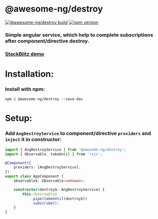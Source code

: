 # @awesome-ng/destroy

[![@awesome-ng/destroy build](https://github.com/artembelik/awesome-ng/actions/workflows/ang-destroy-build.yml/badge.svg)](https://github.com/artembelik/awesome-ng/actions/workflows/ang-destroy-build.yml)
[![npm version](https://img.shields.io/npm/v/@awesome-ng/destroy.svg?color=success)](https://npmjs.com/package/@awesome-ng/destroy)

### Simple angular service, which help to complete subscriptions after component/directive destroy.

### [StackBlitz demo](https://stackblitz.com/edit/ang-destroy?devtoolsheight=50&file=src/app/app.component.ts)

# Installation:

### Install with npm:

```
npm i @awesome-ng/destroy --save-dev
```

# Setup:

### Add `AngDestroyService` to component/directive `providers` and `inject` it in constructor:

```typescript
import { AngDestroyService } from '@awesome-ng/destroy';
import { Observable, takeUntil } from 'rxjs';

@Component({
	providers: [AngDestroyService],
})
export class AppComponent {
	observable$: Observable<unknown>;

	constructor(destroy$: AngDestroyService) {
		this.observable$
			.pipe(takeUntil(destroy$))
			.subscribe();
	}
}
```